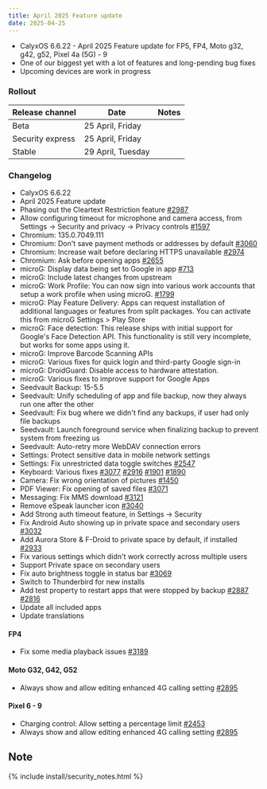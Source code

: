 ```yaml
---
title: April 2025 Feature update
date: 2025-04-25
---
```


* CalyxOS 6.6.22 - April 2025 Feature update for FP5, FP4, Moto g32, g42, g52, Pixel 4a (5G) - 9
* One of our biggest yet with a lot of features and long-pending bug fixes
* Upcoming devices are work in progress

### Rollout

| Release channel  | Date   | Notes |
| ---------------- | ------ | ------ |
| Beta | 25 April, Friday |  |
| Security express | 25 April, Friday |  |
| Stable | 29 April, Tuesday |  |

### Changelog
* CalyxOS 6.6.22
* April 2025 Feature update
* Phasing out the Cleartext Restriction feature [#2987](https://gitlab.com/CalyxOS/calyxos/-/issues/2987)
* Allow configuring timeout for microphone and camera access, from Settings -> Security and privacy -> Privacy controls [#1597](https://gitlab.com/CalyxOS/calyxos/-/issues/1597)
* Chromium: 135.0.7049.111
* Chromium: Don't save payment methods or addresses by default [#3060](https://gitlab.com/CalyxOS/calyxos/-/issues/3060)
* Chromium: Increase wait before declaring HTTPS unavailable [#2974](https://gitlab.com/CalyxOS/calyxos/-/issues/2974)
* Chromium: Ask before opening apps [#2655](https://gitlab.com/CalyxOS/calyxos/-/issues/2655)
* microG: Display data being set to Google in app [#713](https://gitlab.com/CalyxOS/calyxos/-/issues/713)
* microG: Include latest changes from upstream
* microG: Work Profile: You can now sign into various work accounts that setup a work profile when using microG. [#1799](https://gitlab.com/CalyxOS/calyxos/-/issues/1799)
* microG: Play Feature Delivery: Apps can request installation of additional languages or features from split packages. You can activate this from microG Settings > Play Store
* microG: Face detection: This release ships with initial support for Google's Face Detection API. This functionality is still very incomplete, but works for some apps using it.
* microG: Improve Barcode Scanning APIs
* microG: Various fixes for quick login and third-party Google sign-in
* microG: DroidGuard: Disable access to hardware attestation.
* microG: Various fixes to improve support for Google Apps
* Seedvault Backup: 15-5.5
* Seedvault: Unify scheduling of app and file backup, now they always run one after the other
* Seedvault: Fix bug where we didn't find any backups, if user had only file backups
* Seedvault: Launch foreground service when finalizing backup to prevent system from freezing us
* Seedvault: Auto-retry more WebDAV connection errors
* Settings: Protect sensitive data in mobile network settings
* Settings: Fix unrestricted data toggle switches [#2547](https://gitlab.com/CalyxOS/calyxos/-/issues/2547)
* Keyboard: Various fixes [#3077](https://gitlab.com/CalyxOS/calyxos/-/issues/3077) [#2916](https://gitlab.com/CalyxOS/calyxos/-/issues/2916) [#1901](https://gitlab.com/CalyxOS/calyxos/-/issues/1901) [#1890](https://gitlab.com/CalyxOS/calyxos/-/issues/1890)
* Camera: Fix wrong orientation of pictures [#1450](https://gitlab.com/CalyxOS/calyxos/-/issues/1450)
* PDF Viewer: Fix opening of saved files [#3071](https://gitlab.com/CalyxOS/calyxos/-/issues/3071)
* Messaging: Fix MMS download [#3121](https://gitlab.com/CalyxOS/calyxos/-/issues/3121)
* Remove eSpeak launcher icon [#3040](https://gitlab.com/CalyxOS/calyxos/-/issues/3040)
* Add Strong auth timeout feature, in Settings -> Security
* Fix Android Auto showing up in private space and secondary users [#3032](https://gitlab.com/CalyxOS/calyxos/-/issues/3032)
* Add Aurora Store & F-Droid to private space by default, if installed [#2933](https://gitlab.com/CalyxOS/calyxos/-/issues/2933)
* Fix various settings which didn't work correctly across multiple users
* Support Private space on secondary users
* Fix auto brightness toggle in status bar [#3069](https://gitlab.com/CalyxOS/calyxos/-/issues/3069)
* Switch to Thunderbird for new installs
* Add test property to restart apps that were stopped by backup [#2887](https://gitlab.com/CalyxOS/calyxos/-/issues/2887) [#2816](https://gitlab.com/CalyxOS/calyxos/-/issues/2816)
* Update all included apps
* Update translations

#### FP4
* Fix some media playback issues [#3189](https://gitlab.com/CalyxOS/calyxos/-/issues/3189)

#### Moto G32, G42, G52
* Always show and allow editing enhanced 4G calling setting [#2895](https://gitlab.com/CalyxOS/calyxos/-/issues/2895)

#### Pixel 6 - 9
* Charging control: Allow setting a percentage limit [#2453](https://gitlab.com/CalyxOS/calyxos/-/issues/2453)
* Always show and allow editing enhanced 4G calling setting [#2895](https://gitlab.com/CalyxOS/calyxos/-/issues/2895)

## Note

{% include install/security_notes.html %}
